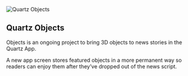 <div class="image-fit">
  <img src="/images/objectsPhoneStraight.png" alt="Quartz Objects" srcset="/images/objectsPhoneStraight.png 1x, /images/objectsPhoneStraight@2x.png 2x">
</div>
<div class="post-text">

## Quartz Objects

Objects is an ongoing project to bring 3D objects to news stories in the Quartz App.

A new app screen stores featured objects in a more permanent way so readers can enjoy them after they’ve dropped out of the news script.


</div>